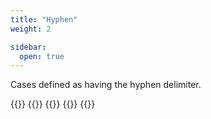 ```yaml
---
title: "Hyphen"
weight: 2

sidebar:
  open: true
---
```


Cases defined as having the hyphen delimiter.

{{<cards>}}
    {{<card link="/cases/kebab" title="kebab-case">}}
    {{<card link="/cases/cobol" title="COBOL-CASE">}}
    {{<card link="/cases/train" title="Train-Case">}}
{{</cards>}}
